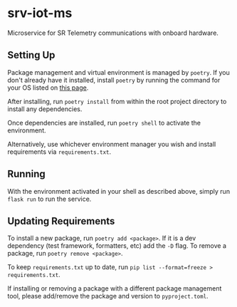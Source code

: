 # srv-iot-ms

Microservice for SR Telemetry communications with onboard hardware.

## Setting Up

Package management and virtual environment is managed by `poetry`. If you don't already have it installed, install `poetry` by running the command for your OS listed on [this page](https://python-poetry.org/docs/#installation).

After installing, run `poetry install` from within the root project directory to install any dependencies.

Once dependencies are installed, run `poetry shell` to activate the environment.

Alternatively, use whichever environment manager you wish and install requirements via `requirements.txt`.

## Running

With the environment activated in your shell as described above, simply run `flask run` to run the service.

## Updating Requirements

To install a new package, run `poetry add <package>`. If it is a dev dependency (test framework, formatters, etc) add the `-D` flag.
To remove a package, run `poetry remove <package>`.

To keep `requirements.txt` up to date, run `pip list --format=freeze > requirements.txt`.

If installing or removing a package with a different package management tool, please add/remove the package and version to `pyproject.toml`.
